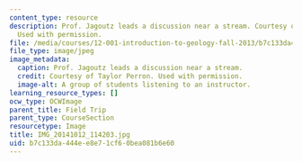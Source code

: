 ```yaml
---
content_type: resource
description: Prof. Jagoutz leads a discussion near a stream. Courtesy of Taylor Perron.
  Used with permission.
file: /media/courses/12-001-introduction-to-geology-fall-2013/b7c133da444ee8e71cf60bea081b6e60_IMG_20141012_114203.jpg
file_type: image/jpeg
image_metadata:
  caption: Prof. Jagoutz leads a discussion near a stream.
  credit: Courtesy of Taylor Perron. Used with permission.
  image-alt: A group of students listening to an instructor.
learning_resource_types: []
ocw_type: OCWImage
parent_title: Field Trip
parent_type: CourseSection
resourcetype: Image
title: IMG_20141012_114203.jpg
uid: b7c133da-444e-e8e7-1cf6-0bea081b6e60
---
```

